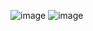 ![image](https://user-images.githubusercontent.com/53853574/212535068-14332fff-0458-432a-898d-2d90e05c34f8.png)
![image](https://user-images.githubusercontent.com/53853574/212535095-bcb8157e-fe59-4a71-afbd-550c5ea09349.png)
